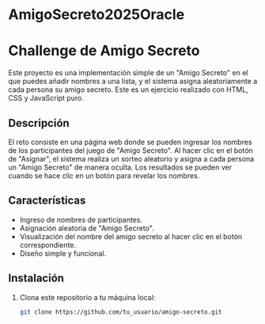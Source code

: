 # AmigoSecreto2025Oracle
# Challenge de Amigo Secreto

Este proyecto es una implementación simple de un "Amigo Secreto" en el que puedes añadir nombres a una lista, y el sistema asigna aleatoriamente a cada persona su amigo secreto. Este es un ejercicio realizado con HTML, CSS y JavaScript puro.

## Descripción

El reto consiste en una página web donde se pueden ingresar los nombres de los participantes del juego de "Amigo Secreto". Al hacer clic en el botón de "Asignar", el sistema realiza un sorteo aleatorio y asigna a cada persona un "Amigo Secreto" de manera oculta. Los resultados se pueden ver cuando se hace clic en un botón para revelar los nombres.

## Características

- Ingreso de nombres de participantes.
- Asignación aleatoria de "Amigo Secreto".
- Visualización del nombre del amigo secreto al hacer clic en el botón correspondiente.
- Diseño simple y funcional.

## Instalación

1. Clona este repositorio a tu máquina local:

   ```bash
   git clone https://github.com/tu_usuario/amigo-secreto.git
